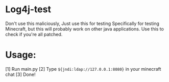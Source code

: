 # Log4j-test
Don't use this maliciously, Just use this for testing Specifically for testing Minecraft, but this will probably work on other java applications. Use this to check if you're all patched.

# Usage:
[1] Run main.py 
[2] Type `${jndi:ldap://127.0.0.1:8080}` in your minecraft chat
[3] Done!
